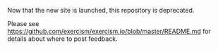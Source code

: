 Now that the new site is launched, this repository is deprecated.

Please see https://github.com/exercism/exercism.io/blob/master/README.md for details about where to post feedback.
